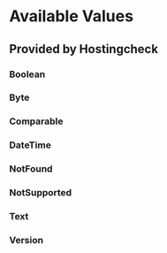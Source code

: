 # Available Values

## Provided by Hostingcheck

### Boolean


### Byte


### Comparable


### DateTime


### NotFound


### NotSupported


### Text


### Version

